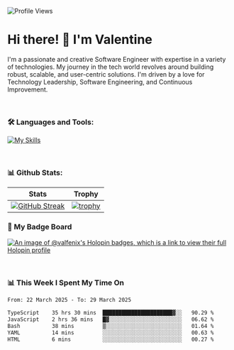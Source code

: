 
    
![Profile Views](https://komarev.com/ghpvc/?username=theodogwutech&color=blue)

# Hi there! 👋 I'm Valentine 
I'm a passionate and creative Software Engineer with expertise in a variety of technologies. My journey in the tech world revolves around building robust, scalable, and user-centric solutions. I'm driven by a love for Technology Leadership, Software Engineering, and Continuous Improvement.

<br />



### 🛠 Languages and Tools:

[![My Skills](https://skillicons.dev/icons?i=nodejs,js,nestjs,nextjs,react,vuejs,nuxtjs,express,tailwind,styledcomponents,materialui,mongodb,sequelize,mysql,postgres,pinia,redux,vite,html,css,pug,aws,prisma,bitbucket,bootstrap,emotion,git,gitlab,go,heroku,jest,netlify,nginx,npm,postman,rabbitmq,redis,supabase,svg,github,ts,ubuntu,vercel,vscode,yarn,powershell&perline=15)](https://skillicons.dev)

<br />

### 📊 Github Stats:

| Stats            | Trophy               |
|-----------------------|-------------------|
| [![GitHub Streak](https://streak-stats.demolab.com?user=theodogwutech&theme=great-gatsby&hide_border=true&border_radius=9.9)](https://git.io/streak-stats) | [![trophy](https://github-profile-trophy.vercel.app/?username=theodogwutech&theme=darkhub&column=7)](https://github.com/ryo-ma/github-profile-trophy) |

### 🥇 My Badge Board
[![An image of @valfenix's Holopin badges, which is a link to view their full Holopin profile](https://holopin.me/valfenix)](https://holopin.io/@valfenix)

<br />

### 📊 This Week I Spent My Time On
<!--START_SECTION:waka-->

```txt
From: 22 March 2025 - To: 29 March 2025

TypeScript    35 hrs 30 mins  ██████████████████████▓░░   90.29 %
JavaScript    2 hrs 36 mins   █▓░░░░░░░░░░░░░░░░░░░░░░░   06.62 %
Bash          38 mins         ▒░░░░░░░░░░░░░░░░░░░░░░░░   01.64 %
YAML          14 mins         ░░░░░░░░░░░░░░░░░░░░░░░░░   00.63 %
HTML          6 mins          ░░░░░░░░░░░░░░░░░░░░░░░░░   00.27 %
```

<!--END_SECTION:waka-->




